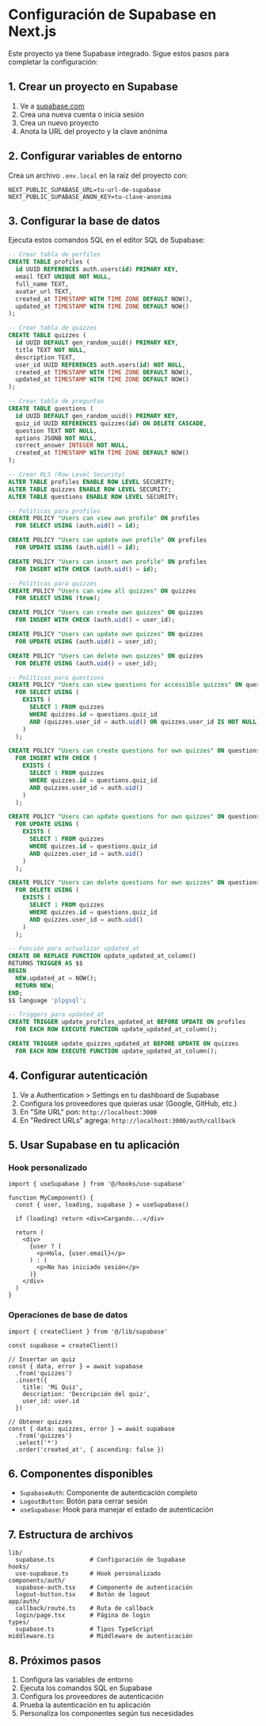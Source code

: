 # Configuración de Supabase en Next.js

Este proyecto ya tiene Supabase integrado. Sigue estos pasos para completar la configuración:

## 1. Crear un proyecto en Supabase

1. Ve a [supabase.com](https://supabase.com)
2. Crea una nueva cuenta o inicia sesión
3. Crea un nuevo proyecto
4. Anota la URL del proyecto y la clave anónima

## 2. Configurar variables de entorno

Crea un archivo `.env.local` en la raíz del proyecto con:

```env
NEXT_PUBLIC_SUPABASE_URL=tu-url-de-supabase
NEXT_PUBLIC_SUPABASE_ANON_KEY=tu-clave-anonima
```

## 3. Configurar la base de datos

Ejecuta estos comandos SQL en el editor SQL de Supabase:

```sql
-- Crear tabla de perfiles
CREATE TABLE profiles (
  id UUID REFERENCES auth.users(id) PRIMARY KEY,
  email TEXT UNIQUE NOT NULL,
  full_name TEXT,
  avatar_url TEXT,
  created_at TIMESTAMP WITH TIME ZONE DEFAULT NOW(),
  updated_at TIMESTAMP WITH TIME ZONE DEFAULT NOW()
);

-- Crear tabla de quizzes
CREATE TABLE quizzes (
  id UUID DEFAULT gen_random_uuid() PRIMARY KEY,
  title TEXT NOT NULL,
  description TEXT,
  user_id UUID REFERENCES auth.users(id) NOT NULL,
  created_at TIMESTAMP WITH TIME ZONE DEFAULT NOW(),
  updated_at TIMESTAMP WITH TIME ZONE DEFAULT NOW()
);

-- Crear tabla de preguntas
CREATE TABLE questions (
  id UUID DEFAULT gen_random_uuid() PRIMARY KEY,
  quiz_id UUID REFERENCES quizzes(id) ON DELETE CASCADE,
  question TEXT NOT NULL,
  options JSONB NOT NULL,
  correct_answer INTEGER NOT NULL,
  created_at TIMESTAMP WITH TIME ZONE DEFAULT NOW()
);

-- Crear RLS (Row Level Security)
ALTER TABLE profiles ENABLE ROW LEVEL SECURITY;
ALTER TABLE quizzes ENABLE ROW LEVEL SECURITY;
ALTER TABLE questions ENABLE ROW LEVEL SECURITY;

-- Políticas para profiles
CREATE POLICY "Users can view own profile" ON profiles
  FOR SELECT USING (auth.uid() = id);

CREATE POLICY "Users can update own profile" ON profiles
  FOR UPDATE USING (auth.uid() = id);

CREATE POLICY "Users can insert own profile" ON profiles
  FOR INSERT WITH CHECK (auth.uid() = id);

-- Políticas para quizzes
CREATE POLICY "Users can view all quizzes" ON quizzes
  FOR SELECT USING (true);

CREATE POLICY "Users can create own quizzes" ON quizzes
  FOR INSERT WITH CHECK (auth.uid() = user_id);

CREATE POLICY "Users can update own quizzes" ON quizzes
  FOR UPDATE USING (auth.uid() = user_id);

CREATE POLICY "Users can delete own quizzes" ON quizzes
  FOR DELETE USING (auth.uid() = user_id);

-- Políticas para questions
CREATE POLICY "Users can view questions for accessible quizzes" ON questions
  FOR SELECT USING (
    EXISTS (
      SELECT 1 FROM quizzes 
      WHERE quizzes.id = questions.quiz_id 
      AND (quizzes.user_id = auth.uid() OR quizzes.user_id IS NOT NULL)
    )
  );

CREATE POLICY "Users can create questions for own quizzes" ON questions
  FOR INSERT WITH CHECK (
    EXISTS (
      SELECT 1 FROM quizzes 
      WHERE quizzes.id = questions.quiz_id 
      AND quizzes.user_id = auth.uid()
    )
  );

CREATE POLICY "Users can update questions for own quizzes" ON questions
  FOR UPDATE USING (
    EXISTS (
      SELECT 1 FROM quizzes 
      WHERE quizzes.id = questions.quiz_id 
      AND quizzes.user_id = auth.uid()
    )
  );

CREATE POLICY "Users can delete questions for own quizzes" ON questions
  FOR DELETE USING (
    EXISTS (
      SELECT 1 FROM quizzes 
      WHERE quizzes.id = questions.quiz_id 
      AND quizzes.user_id = auth.uid()
    )
  );

-- Función para actualizar updated_at
CREATE OR REPLACE FUNCTION update_updated_at_column()
RETURNS TRIGGER AS $$
BEGIN
  NEW.updated_at = NOW();
  RETURN NEW;
END;
$$ language 'plpgsql';

-- Triggers para updated_at
CREATE TRIGGER update_profiles_updated_at BEFORE UPDATE ON profiles
  FOR EACH ROW EXECUTE FUNCTION update_updated_at_column();

CREATE TRIGGER update_quizzes_updated_at BEFORE UPDATE ON quizzes
  FOR EACH ROW EXECUTE FUNCTION update_updated_at_column();
```

## 4. Configurar autenticación

1. Ve a Authentication > Settings en tu dashboard de Supabase
2. Configura los proveedores que quieras usar (Google, GitHub, etc.)
3. En "Site URL" pon: `http://localhost:3000`
4. En "Redirect URLs" agrega: `http://localhost:3000/auth/callback`

## 5. Usar Supabase en tu aplicación

### Hook personalizado
```tsx
import { useSupabase } from '@/hooks/use-supabase'

function MyComponent() {
  const { user, loading, supabase } = useSupabase()
  
  if (loading) return <div>Cargando...</div>
  
  return (
    <div>
      {user ? (
        <p>Hola, {user.email}</p>
      ) : (
        <p>No has iniciado sesión</p>
      )}
    </div>
  )
}
```

### Operaciones de base de datos
```tsx
import { createClient } from '@/lib/supabase'

const supabase = createClient()

// Insertar un quiz
const { data, error } = await supabase
  .from('quizzes')
  .insert({
    title: 'Mi Quiz',
    description: 'Descripción del quiz',
    user_id: user.id
  })

// Obtener quizzes
const { data: quizzes, error } = await supabase
  .from('quizzes')
  .select('*')
  .order('created_at', { ascending: false })
```

## 6. Componentes disponibles

- `SupabaseAuth`: Componente de autenticación completo
- `LogoutButton`: Botón para cerrar sesión
- `useSupabase`: Hook para manejar el estado de autenticación

## 7. Estructura de archivos

```
lib/
  supabase.ts          # Configuración de Supabase
hooks/
  use-supabase.ts      # Hook personalizado
components/auth/
  supabase-auth.tsx    # Componente de autenticación
  logout-button.tsx    # Botón de logout
app/auth/
  callback/route.ts    # Ruta de callback
  login/page.tsx       # Página de login
types/
  supabase.ts          # Tipos TypeScript
middleware.ts          # Middleware de autenticación
```

## 8. Próximos pasos

1. Configura las variables de entorno
2. Ejecuta los comandos SQL en Supabase
3. Configura los proveedores de autenticación
4. Prueba la autenticación en tu aplicación
5. Personaliza los componentes según tus necesidades

